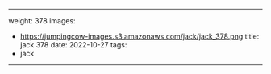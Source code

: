 
---
weight: 378
images:
- https://jumpingcow-images.s3.amazonaws.com/jack/jack_378.png
title: jack 378
date: 2022-10-27
tags:
- jack
---
